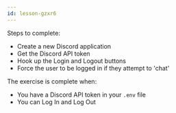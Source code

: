 ```yaml
---
id: lesson-gzxr6
---
```


Steps to complete:

- Create a new Discord application
- Get the Discord API token
- Hook up the Login and Logout buttons
- Force the user to be logged in if they attempt to 'chat'

The exercise is complete when:

- You have a Discord API token in your `.env` file
- You can Log In and Log Out
